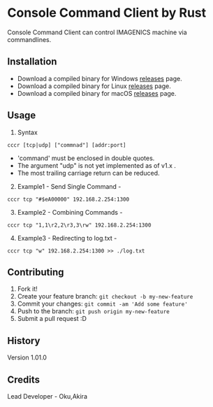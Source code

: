 ﻿# Console Command Client by Rust

Console Command Client can control IMAGENICS machine via commandlines.

## Installation

- Download a compiled binary for Windows [releases](https://github.com/akiraoku/cccr/releases/download/v1/cccr.exe) page.
- Download a compiled binary for Linux [releases](https://github.com/akiraoku/cccr/releases/download/v1/cccr) page.
- Download a compiled binary for macOS [releases](https://github.com/akiraoku/cccr/releases/download/v1/for_intel_mac_cccr.zip) page.

## Usage

1. Syntax

```
cccr [tcp|udp] ["commnad"] [addr:port]
```

* 'command' must be enclosed in double quotes.
* The argument "udp" is not yet implemented as of v1.x .
* The most trailing carriage return can be reduced.

2. Example1 - Send Single Command -

```
cccr tcp "#$eA00000" 192.168.2.254:1300
```

3. Example2 - Combining Commands -

```
cccr tcp "1,1\r2,2\r3,3\rw" 192.168.2.254:1300
```

4. Example3 - Redirecting to log.txt -

```
cccr tcp "w" 192.168.2.254:1300 >> ./log.txt
```

## Contributing
 
1. Fork it!
2. Create your feature branch: `git checkout -b my-new-feature`
3. Commit your changes: `git commit -am 'Add some feature'`
4. Push to the branch: `git push origin my-new-feature`
5. Submit a pull request :D

## History

Version 1.01.0

## Credits

Lead Developer - Oku,Akira

